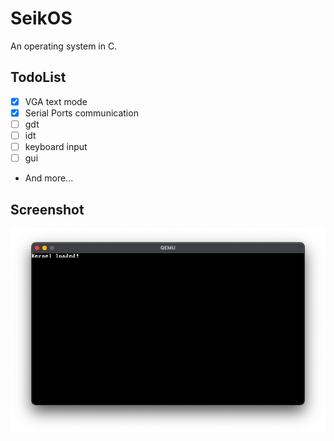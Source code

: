 # SeikOS
An operating system in C.

## TodoList
- [x] VGA text mode
- [x] Serial Ports communication
- [ ] gdt
- [ ] idt
- [ ] keyboard input
- [ ] gui
- And more...

## Screenshot
![seiko_screenshot](./images/screenshot.png)
